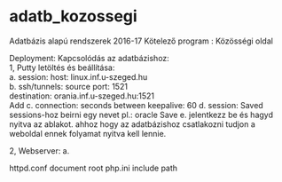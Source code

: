 # adatb_kozossegi
Adatbázis alapú rendszerek 2016-17 Kötelező program : Közösségi oldal

Deployment:
Kapcsolódás az adatbázishoz:  
1, Putty letöltés és beállítása:  
  a. session: host: linux.inf.u-szeged.hu  
  b. ssh/tunnels: source port: 1521  
                  destination: orania.inf.u-szeged.hu:1521  
                  Add 
  c. connection: seconds between keepalive: 60
  d. session: Saved sessions-hoz beirni egy nevet pl.: oracle
              Save
  e. jelentkezz be és hagyd nyitva az ablakot. ahhoz hogy az adatbázishoz csatlakozni tudjon a weboldal ennek folyamat nyitva kell lennie.

2, Webserver:
  a. 


httpd.conf document root
php.ini include path
